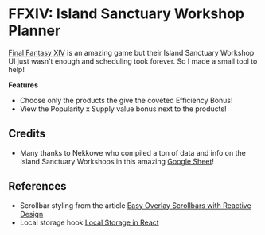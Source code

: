 # FFXIV: Island Sanctuary Workshop Planner
[Final Fantasy XIV](https://www.finalfantasyxiv.com/) is an amazing game but their Island Sanctuary Workshop UI just
wasn't enough and scheduling took forever. So I made a small tool to help!

**Features**
- Choose only the products the give the coveted Efficiency Bonus!
- View the Popularity x Supply value bonus next to the products!

## Credits
- Many thanks to Nekkowe who compiled a ton of data and info on the Island Sanctuary Workshops in this amazing
[Google Sheet](https://docs.google.com/spreadsheets/d/1e5dyaHSt5lj25l3nFWO5QcPmAJ2aAoPxCWj-iZnKxRk/edit#gid=1283864903)!

## References
- Scrollbar styling from the article [Easy Overlay Scrollbars with Reactive Design](https://dev.to/jonosellier/easy-overlay-scrollbars-variable-width-1mbh)
- Local storage hook [Local Storage in React](https://www.robinwieruch.de/local-storage-react/)
